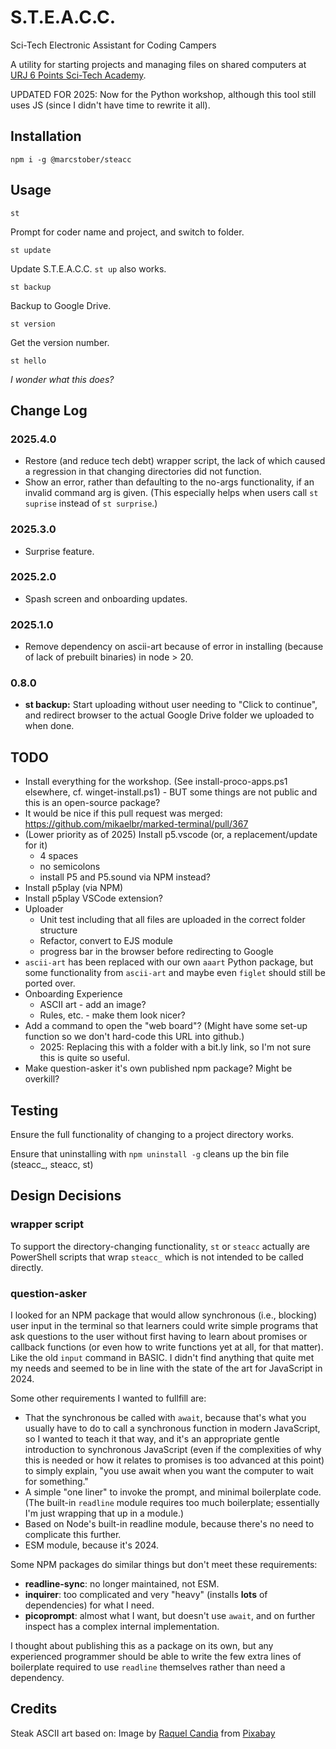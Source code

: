 # S.T.E.A.C.C.
Sci-Tech Electronic Assistant for Coding Campers

A utility for starting projects and managing files on shared computers at [URJ 6 Points Sci-Tech Academy](https://6pointsscitech.org/).

UPDATED FOR 2025: Now for the Python workshop, although this tool still uses JS (since I didn't have time to rewrite it all).

## Installation
`npm i -g @marcstober/steacc`

## Usage
```
st
```
Prompt for coder name and project, and switch to folder.

```
st update
```
Update S.T.E.A.C.C. `st up` also works.

```
st backup
```
Backup to Google Drive.

```
st version
```
Get the version number.

```
st hello
```
*I wonder what this does?*

## Change Log

### 2025.4.0
* Restore (and reduce tech debt) wrapper script, the lack of which
caused a regression in that changing directories did not function.
* Show an error, rather than defaulting to the no-args functionality, if an invalid command arg is given. (This especially
helps when users call `st suprise` instead of `st surprise`.)

### 2025.3.0
* Surprise feature.

### 2025.2.0
* Spash screen and onboarding updates.

### 2025.1.0
* Remove dependency on ascii-art because of error in installing (because of lack of prebuilt binaries)
in node > 20.

### 0.8.0
* **st backup:** Start uploading without user needing to "Click to continue", and redirect browser to the actual Google Drive folder we uploaded to when done. 

## TODO
* Install everything for the workshop. (See install-proco-apps.ps1 elsewhere, cf. winget-install.ps1) - BUT some things are not public and this is an open-source package?
* It would be nice if this pull request was merged: https://github.com/mikaelbr/marked-terminal/pull/367
* (Lower priority as of 2025) Install p5.vscode (or, a replacement/update for it)
   * 4 spaces
   * no semicolons
   * install P5 and P5.sound via NPM instead?
* Install p5play (via NPM)
* Install p5play VSCode extension?
* Uploader
   * Unit test including that all files are uploaded in the correct folder structure
   * Refactor, convert to EJS module
   * progress bar in the browser before redirecting to Google
* `ascii-art` has been replaced with our own `aaart` Python package, but some functionality from `ascii-art` and maybe even `figlet` should still be ported over.
* Onboarding Experience
   * ASCII art - add an image?
   * Rules, etc. - make them look nicer?
* Add a command to open the "web board"? (Might have some set-up function so we don't hard-code this URL into github.)
   * 2025: Replacing this with a folder with a bit.ly link, so I'm not sure this is quite so useful.
* Make question-asker it's own published npm package? Might be overkill?

## Testing

Ensure the full functionality of changing to a project directory works.

Ensure that uninstalling with `npm uninstall -g` cleans up the bin file (steacc_, steacc, st)

## Design Decisions

### wrapper script

To support the directory-changing functionality, 
`st` or `steacc` actually are PowerShell scripts 
that wrap `steacc_` which is not intended to be called 
directly.

### question-asker

I looked for an NPM package that would allow synchronous (i.e., blocking) user
input in the terminal so that learners could write simple programs that ask questions to the user without first having to learn about promises or callback functions (or even how to write functions yet at all, for that matter).
Like the old `input` command in BASIC. I didn't find anything that quite
met my needs and seemed to be in line with the state of the art for JavaScript
in 2024. 

Some other requirements I wanted to fullfill are:
* That the synchronous be called with `await`, because that's 
what you usually have to do to call a synchronous function in modern JavaScript,
so I wanted to teach it that way, and it's an appropriate gentle
introduction to synchronous JavaScript 
(even if the complexities of why this is needed or how it relates to promises 
is too advanced at this point) to simply explain, "you use await when you want the computer to wait for something."
* A simple "one liner" to invoke the prompt, and minimal boilerplate code.
(The built-in `readline` module requires too much boilerplate; essentially 
I'm just wrapping that up in a module.)
* Based on Node's built-in readline module, because there's no need to 
complicate this further.
* ESM module, because it's 2024.

Some NPM packages do similar things but don't meet these requirements:

* **readline-sync**: no longer maintained, not ESM.
* **inquirer**: too complicated and very "heavy" (installs **lots** of dependencies) for what I need.
* **picoprompt**: almost what I want, but doesn't use `await`, and on further inspect has a complex internal implementation.

I thought about publishing this as a package on its own, but any experienced
programmer should be able to write the few extra lines of boilerplate
required to use `readline` themselves rather than need a dependency.

## Credits

Steak ASCII art based on: Image by <a href="https://pixabay.com/users/ideativas-tlm-19346105/?utm_source=link-attribution&utm_medium=referral&utm_campaign=image&utm_content=6600564">Raquel Candia</a> from <a href="https://pixabay.com//?utm_source=link-attribution&utm_medium=referral&utm_campaign=image&utm_content=6600564">Pixabay</a>

